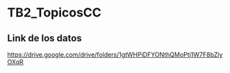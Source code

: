 # TB2_TopicosCC
## Link de los datos

https://drive.google.com/drive/folders/1gtWHPiDFYONthQMoPtj1W7F8bZlyOXqR
